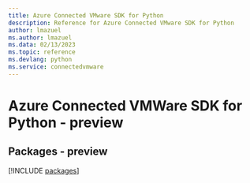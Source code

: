 ```yaml
---
title: Azure Connected VMware SDK for Python
description: Reference for Azure Connected VMware SDK for Python
author: lmazuel
ms.author: lmazuel
ms.data: 02/13/2023
ms.topic: reference
ms.devlang: python
ms.service: connectedvmware
---
```

# Azure Connected VMWare SDK for Python - preview
## Packages - preview
[!INCLUDE [packages](connected-vmware-index.md)]